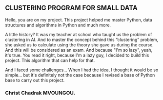 ## CLUSTERING PROGRAM FOR SMALL DATA

Hello, you are on my project. This project helped me master Python, data structures and algorithms in Python and much more.

A little history? It was my teacher at school who taught us the problem of clustering in AI. And to master the concept behind this “clustering” problem, she asked us to calculate using the theory she gave us during the course. And this will be considered as an exam. And because "I'm so lazy", yeah, it's true. You read it right, because I'm a lazy guy, I decided to build this project. This algorithm that can help for that.

And I faced some challenges... When I had the idea, I thought it would be so simple... but it's definitely not the case because I revised a base of Python base to carry out this project.

### Christ Chadrak MVOUNGOU.
